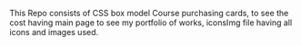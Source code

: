 This Repo consists of CSS box model Course purchasing cards, to see the cost 
having main page to see my portfolio of works, iconsImg file having all icons and images used.
